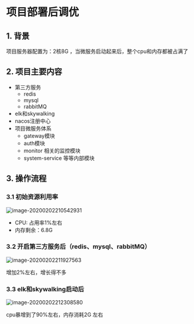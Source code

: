 # 项目部署后调优

## 1. 背景

项目服务器配置为：2核8G ，当微服务启动起来后，整个cpu和内存都被占满了

## 2. 项目主要内容

- 第三方服务
  - redis
  - mysql
  - rabbitMQ
- elk和skywalking
- nacos注册中心
- 项目微服务体系
  - gateway模块
  - auth模块
  - monitor 相关的监控模块
  - system-service 等等内部模块

## 3. 操作流程

### 3.1 初始资源利用率

![image-20200202210542931](https://gitee.com/zszdevelop/blogimage/raw/master/img/image-20200202210542931.png)

- CPU: 占用率1%左右
- 内存剩余：6.8G

### 3.2 开启第三方服务后（redis、mysql、rabbitMQ）

![image-20200202211927563](https://gitee.com/zszdevelop/blogimage/raw/master/img/image-20200202211927563.png)

增加2%左右，增长得不多

### 3.3 elk和skywalking启动后

![image-20200202212308580](https://gitee.com/zszdevelop/blogimage/raw/master/img/image-20200202212308580.png)

cpu暴增到了90%左右，内存消耗2G 左右

